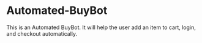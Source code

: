 # Automated-BuyBot
 This is an Automated BuyBot. It will help the user add an item to cart, login, and checkout automatically.
